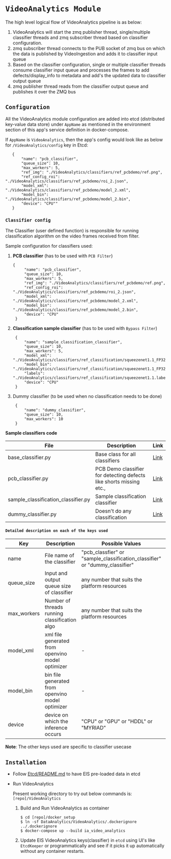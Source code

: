 # `VideoAnalytics Module`

The high level logical flow of VideoAnalytics pipeline is as below:

1. VideoAnalytics will start the zmq publisher thread, single/multiple classifier
   threads and zmq subscriber thread based on classifier configuration.
2. zmq subscriber thread connects to the PUB socket of zmq bus on which
   the data is published by VideoIngestion and adds it to classifier
   input queue
3. Based on the classifier configuration, single or multiple classifier
   threads consume classifier input queue and processes the frames to
   add defects/display_info to metadata and add's the updated data to
   classifier output queue
4. zmq publisher thread reads from the classifier output queue and
   publishes it over the ZMQ bus

## `Configuration`

All the VideoAnalytics module configuration are added into etcd (distributed
key-value data store) under `AppName` as mentioned in the
environment section of this app's service definition in docker-compose.

If `AppName` is `VideoAnalytics`, then the app's config would look like as below
 for `/VideoAnalytics/config` key in Etcd:
 ```
    {
        "name": "pcb_classifier",
        "queue_size": 10,
        "max_workers": 5,
        "ref_img": "./VideoAnalytics/classifiers/ref_pcbdemo/ref.png",
        "ref_config_roi": "./VideoAnalytics/classifiers/ref_pcbdemo/roi_2.json",
        "model_xml": "./VideoAnalytics/classifiers/ref_pcbdemo/model_2.xml",
        "model_bin": "./VideoAnalytics/classifiers/ref_pcbdemo/model_2.bin",
        "device": "CPU""
    }
 ```

### `Classifier config`

The Classifier (user defined function) is responsible for running classification
algorithm on the video frames received from filter.

Sample configuration for classifiers used:

1. **PCB classifier** (has to be used with `PCB Filter`)
   ```
   {
        "name": "pcb_classifier",
        "queue_size": 10,
        "max_workers": 5,
        "ref_img": "./VideoAnalytics/classifiers/ref_pcbdemo/ref.png",
        "ref_config_roi": "./VideoAnalytics/classifiers/ref_pcbdemo/roi_2.json",
        "model_xml": "./VideoAnalytics/classifiers/ref_pcbdemo/model_2.xml",
        "model_bin": "./VideoAnalytics/classifiers/ref_pcbdemo/model_2.bin",
        "device": "CPU"
    }
    ```

2. **Classification sample classifier** (has to be used with `Bypass Filter`)
   ```
    {
        "name": "sample_classification_classifier",
        "queue_size": 10,
        "max_workers": 5,
        "model_xml": "./VideoAnalytics/classifiers/ref_classification/squeezenet1.1_FP32.xml",
        "model_bin": "./VideoAnalytics/classifiers/ref_classification/squeezenet1.1_FP32.bin",
        "labels": "./VideoAnalytics/classifiers/ref_classification/squeezenet1.1.labels",
        "device": "CPU"
    }
   ```
3. Dummy classifier (to be used when no classification needs to be done)
   ```
    {
        "name": "dummy_classifier",
        "queue_size": 10,
        "max_workers": 10
    }
   ```

**Sample classifiers code**

|  File	| Description 	| Link  	|
|---	|---	|---	|
| base_classifier.py | Base class for all classifiers | [Link](..libs/base_classifier.py) |
| pcb_classifier.py  | PCB Demo classifier for detecting defects like shorts missing etc.,  | [Link](classifiers/pcb_classifier.py) |
| sample_classification_classifier.py | Sample classification classifier | [Link](classifiers/sample_classification_classifier.py) |
| dummy_classifier.py | Doesn't do any classification  | [Link](classifiers/dummy_classifier.py) |


#### `Detailed description on each of the keys used`

|  Key	| Description 	| Possible Values  	| Required/Optional	|
|---	|---	|---	|---	|
|  name 	|   File name of the classifier	| "pcb_classfier" or "sample_classification_classifier" or "dummy_classifier" |   Required	|
|  queue_size 	|   Input and output queue size of classifier | any number that suits the platform resources	|  Required	|
|  max_workers 	|   Number of threads running classification algo	|   any number that suits the platform resources | Required |
|  model_xml	|  xml file generated from openvino model optimizer | - | Required |
|  model_bin	|  bin file generated from openvino model optimizer | - | Required |
|  device	|  device on which the inference occurs | "CPU" or "GPU" or "HDDL" or "MYRIAD" | Required |

**Note**: The other keys used are specific to classifier usecase

## `Installation`

* Follow [Etcd/README.md](../Etcd/README.md) to have EIS pre-loaded data in
  etcd

* Run VideoAnalytics

  Present working directory to try out below commands is: `[repo]/VideoAnalytics`

    1. Build and Run VideoAnalytics as container
        ```
        $ cd [repo]/docker_setup
        $ ln -sf DataAnalytics/VideoAnalytics/.dockerignore ../.dockerignore
        $ docker-compose up --build ia_video_analytics
        ```
    2. Update EIS VideoAnalytics keys(classifier) in `etcd` using UI's
       like `EtcdKeeper` or programmatically and see if it picks it up
       automatically without any container restarts.